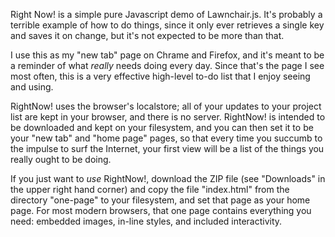 Right Now! is a simple pure Javascript demo of Lawnchair.js.  It's
probably a terrible example of how to do things, since it only ever
retrieves a single key and saves it on change, but it's not expected
to be more than that.

I use this as my "new tab" page on Chrame and Firefox, and it's meant
to be a reminder of what *really* needs doing every day.  Since that's 
the page I see most often, this is a very effective high-level to-do
list that I enjoy seeing and using.

RightNow! uses the browser's localstore; all of your updates to your
project list are kept in your browser, and there is no server.
RightNow! is intended to be downloaded and kept on your filesystem,
and you can then set it to be your "new tab" and "home page" pages, so
that every time you succumb to the impulse to surf the Internet, your
first view will be a list of the things you really ought to be doing.

If you just want to *use* RightNow!, download the ZIP file (see
"Downloads" in the upper right hand corner) and copy the file
"index.html" from the directory "one-page" to your filesystem, and set
that page as your home page.  For most modern browsers, that one page
contains everything you need: embedded images, in-line styles, and
included interactivity.
